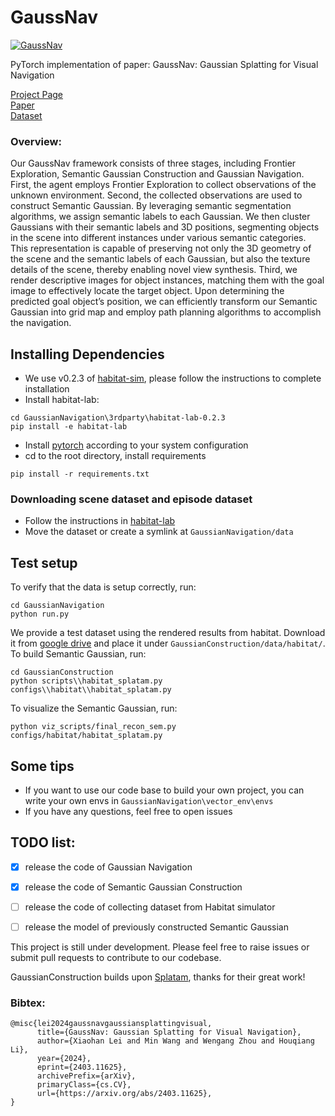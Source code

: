 # GaussNav

[![GaussNav](https://img.youtube.com/vi/FaNMKMDKrkA/maxresdefault.jpg)](https://youtu.be/FaNMKMDKrkA)

PyTorch implementation of paper: GaussNav: Gaussian Splatting for Visual Navigation

[Project Page](https://xiaohanlei.github.io/projects/GaussNav/)<br />[Paper](https://arxiv.org/abs/2403.11625)<br />[Dataset](https://drive.google.com/file/d/1zCOSS-F6SFjFbMY-oad2eGb7YdkxWNnY/view?usp=sharing)<br />

### Overview:

Our GaussNav framework consists of three stages, including Frontier Exploration, Semantic Gaussian Construction and Gaussian Navigation. First, the agent employs Frontier Exploration to collect observations of the unknown environment. Second, the collected observations are used to construct Semantic Gaussian. By leveraging semantic segmentation algorithms, we assign semantic labels to each Gaussian. We then cluster Gaussians with their semantic labels and 3D positions, segmenting objects in the scene into different instances under various semantic categories. This representation is capable of preserving not only the 3D geometry of the scene and the semantic labels of each Gaussian, but also the texture details of the scene, thereby enabling novel view synthesis. Third, we render descriptive images for object instances, matching them with the goal image to effectively locate the target object. Upon determining the predicted goal object’s position, we can efficiently transform our Semantic Gaussian into grid map and employ path planning algorithms to accomplish the navigation.

## Installing Dependencies
- We use v0.2.3 of [habitat-sim](https://github.com/facebookresearch/habitat-sim), please follow the instructions to complete installation
- Install habitat-lab:
```
cd GaussianNavigation\3rdparty\habitat-lab-0.2.3
pip install -e habitat-lab
```
- Install [pytorch](https://pytorch.org/) according to your system configuration
- cd to the root directory, install requirements
```
pip install -r requirements.txt
```

### Downloading scene dataset and episode dataset
- Follow the instructions in [habitat-lab](https://github.com/facebookresearch/habitat-lab/blob/main/DATASETS.md)
- Move the dataset or create a symlink at `GaussianNavigation/data`

## Test setup
To verify that the data is setup correctly, run:
```
cd GaussianNavigation
python run.py
```
We provide a test dataset using the rendered results from habitat. Download it from [google drive](https://drive.google.com/file/d/1zCOSS-F6SFjFbMY-oad2eGb7YdkxWNnY/view?usp=sharing) and place it under `GaussianConstruction/data/habitat/`. To build Semantic Gaussian, run:
```
cd GaussianConstruction
python scripts\\habitat_splatam.py configs\\habitat\\habitat_splatam.py
```
To visualize the Semantic Gaussian, run:
```
python viz_scripts/final_recon_sem.py configs/habitat/habitat_splatam.py
```

## Some tips
- If you want to use our code base to build your own project, you can write your own envs in `GaussianNavigation\vector_env\envs`
- If you have any questions, feel free to open issues




## TODO list:
- [x] release the code of Gaussian Navigation
- [x] release the code of Semantic Gaussian Construction
- [ ] release the code of collecting dataset from Habitat simulator 
- [ ] release the model of previously constructed Semantic Gaussian


This project is still under development. Please feel free to raise issues or submit pull requests to contribute to our codebase.

GaussianConstruction builds upon [Splatam](https://github.com/spla-tam/SplaTAM), thanks for their great work!

### Bibtex:
```
@misc{lei2024gaussnavgaussiansplattingvisual,
      title={GaussNav: Gaussian Splatting for Visual Navigation}, 
      author={Xiaohan Lei and Min Wang and Wengang Zhou and Houqiang Li},
      year={2024},
      eprint={2403.11625},
      archivePrefix={arXiv},
      primaryClass={cs.CV},
      url={https://arxiv.org/abs/2403.11625}, 
}
```
